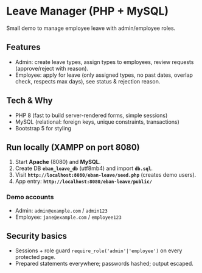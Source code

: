 # Leave Manager (PHP + MySQL)

Small demo to manage employee leave with admin/employee roles.

## Features
- Admin: create leave types, assign types to employees, review requests (approve/reject with reason).
- Employee: apply for leave (only assigned types, no past dates, overlap check, respects max days), see status & rejection reason.

## Tech & Why
- PHP 8 (fast to build server-rendered forms, simple sessions)
- MySQL (relational: foreign keys, unique constraints, transactions)
- Bootstrap 5 for styling

## Run locally (XAMPP on port 8080)
1. Start **Apache** (8080) and **MySQL**.
2. Create DB **`eban_leave_db`** (utf8mb4) and import **`db.sql`**.
3. Visit **`http://localhost:8080/eban-leave/seed.php`** (creates demo users).
4. App entry: **`http://localhost:8080/eban-leave/public/`**

### Demo accounts
- Admin: `admin@example.com` / `admin123`
- Employee: `jane@example.com` / `employee123`

## Security basics
- Sessions + role guard `require_role('admin'|'employee')` on every protected page.
- Prepared statements everywhere; passwords hashed; output escaped.
